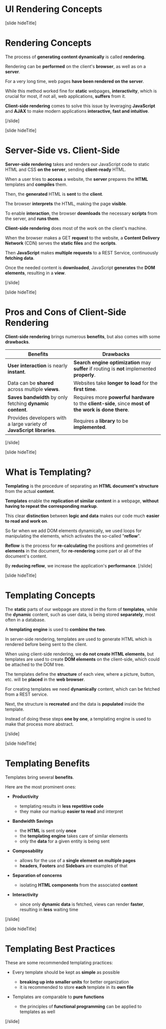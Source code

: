 # UI Rendering Concepts

[slide hideTitle]

# Rendering Concepts

The process of **generating content dynamically** is called **rendering**.

Rendering can be **performed** on the client's **browser**, as well as on a **server**.

For a very long time, web pages **have been rendered on the server**.

While this method worked fine for **static** webpages, **interactivity**, which is crucial for most, if not all, web applications, **suffers** from it.

**Client-side rendering** comes to solve this issue by leveraging **JavaScript** and **AJAX** to make modern applications **interactive, fast and intuitive**.


[/slide]

[slide hideTitle]

# Server-Side vs. Client-Side

**Server-side rendering** takes and renders our JavaScript code to static HTML and CSS **on the server**, sending **client-ready** HTML.

When a user tries to **access** a website, the **server** prepares the **HTML** templates and **compiles** them.

Then, the **generated** HTML is **sent** to the **client**.

The browser **interprets** the HTML, making the page **visible**.

To enable **interaction**, the browser **downloads** the necessary **scripts** from the server, and **runs them**.

**Client-side rendering** does most of the work on the client's machine.

When the browser makes a GET **request** to the website, a **Content Delivery Network** \(CDN\) serves the **static files** and the **scripts**.

Then **JavaScript** makes **multiple requests** to a REST Service, continuously **fetching data**.

Once the needed content is **downloaded**, JavaScript **generates** the **DOM elements**, resulting in a **view**.

[/slide]

[slide hideTitle]

# Pros and Cons of Client-Side Rendering

**Client-side rendering** brings numerous **benefits**, but also comes with some **drawbacks**.

|**Benefits**|**Drawbacks**|
|---|---|
|**User interaction** is nearly **instant**.|**Search engine optimization** may **suffer** if routing is **not** implemented **properly**.|
|Data can be **shared** across multiple **views**.|Websites take **longer to load** for the **first time**.|
|**Saves bandwidth** by only fetching **dynamic content**.|Requires more **powerful hardware** to the **client-side**, since **most of the work is done there**.|
|Provides developers with a large variety of **JavaScript libraries**.|Requires a **library** to be **implemented**.|

[/slide]


[slide hideTitle]

# What is Templating?

**Templating** is the procedure of separating an **HTML document's structure** from the actual **content**.

**Templates** enable the **replication of similar content** in a webpage, **without having to repeat the corresponding markup**.

This clear **distinction** between **logic and data** makes our code much **easier to read and work on**.

So far when we add DOM elements dynamically, we used loops for manipulating the elements, which activates the so-called "**reflow**".  

**Reflow** is the process for **re-calculating** the positions and geometries of **elements** in the document, for **re-rendering** some part or all of the document's content. 

By **reducing reflow**, we increase the application's **performance**.
[/slide]

[slide hideTitle]

# Templating Concepts

The **static** parts of our webpage are stored in the form of **templates**, while the **dynamic** content, such as user data, is being stored **separately**, most often in a database.

A **templating engine** is used to **combine the two**.

In server-side rendering, templates are used to generate HTML which is rendered before being sent to the client.

When using client-side rendering, we **do not create HTML elements**, but templates are used to create **DOM elements** on the client-side, which could be attached to the DOM tree.

The templates define the **structure** of each view, where a picture, button, etc. will be **placed** in the **web browser**.

For creating templates we need **dynamically** content, which can be fetched from a REST service.

Next, the structure is **recreated** and the data is **populated** inside the template. 

Instead of doing these steps **one by one**, a templating engine is used to make that process more abstract. 

[/slide]


[slide hideTitle]

# Templating Benefits

Templates bring several **benefits**.

Here are the most prominent ones:

- **Productivity**
    * templating results in **less repetitive code**
    * they make our markup **easier to read** and interpret

- **Bandwidth Savings**
    * the **HTML** is sent only **once**
    * the **templating engine** takes care of similar elements
    * only the **data** for a given entity is being sent

- **Composability**
    * allows for the use of a **single element on multiple pages**
    * **headers**, **Footers** and **Sidebars** are examples of that

- **Separation of concerns**
    * isolating **HTML components** from the associated **content**

- **Interactivity**
    * since only **dynamic data** is fetched, views can render **faster**, resulting in **less** waiting time

[/slide]


[slide hideTitle]

# Templating Best Practices

These are some recommended templating practices:

- Every template should be kept as **simple** as possible
    * **breaking up into smaller units** for better organization
    * it is recommended to store **each** template in its **own file**

- Templates are comparable to **pure functions**
    * the principles of **functional programming** can be applied to templates as well


[/slide]